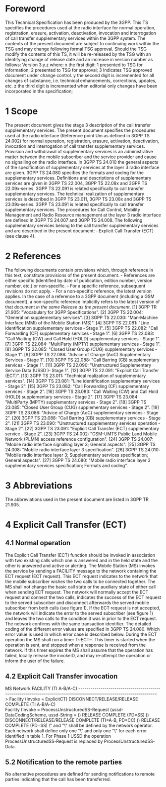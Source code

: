 # Foreword
This Technical Specification has been produced by the 3GPP.
This TS specifies the procedures used at the radio interface for normal
operation, registration, erasure, activation, deactivation, invocation and
interrogation of call transfer supplementary services within the 3GPP system.
The contents of the present document are subject to continuing work within the
TSG and may change following formal TSG approval. Should the TSG modify the
contents of this TS, it will be re-released by the TSG with an identifying
change of release date and an increase in version number as follows:
Version 3.y.z
where:
x the first digit:
1 presented to TSG for information;
2 presented to TSG for approval;
3 Indicates TSG approved document under change control.
y the second digit is incremented for all changes of substance, i.e. technical
enhancements, corrections, updates, etc.
z the third digit is incremented when editorial only changes have been
incorporated in the specification;
# 1 Scope
The present document gives the stage 3 description of the call transfer
supplementary services.
The present document specifies the procedures used at the radio interface
(Reference point Um as defined in 3GPP TS 24.002) for normal operation,
registration, erasure, activation, deactivation, invocation and interrogation
of call transfer supplementary services. Provision and withdrawal of
supplementary services is an administrative matter between the mobile
subscriber and the service provider and cause no signalling on the radio
interface.
In 3GPP TS 24.010 the general aspects of the specification of supplementary
services at the layer 3 radio interface are given.
3GPP TS 24.080 specifies the formats and coding for the supplementary
services.
Definitions and descriptions of supplementary services are given in 3GPP TS
22.004, 3GPP TS 22.08x and 3GPP TS 22.09x‑series. 3GPP TS 22.091 is related
specifically to call transfer supplementary services.
The technical realization of supplementary services is described in 3GPP TS
23.011, 3GPP TS 23.08x and 3GPP TS 23.09x‑series. 3GPP TS 23.091 is related
specifically to call transfer supplementary services.
The procedures for Call Control, Mobility Management and Radio Resource
management at the layer 3 radio interface are defined in 3GPP TS 24.007 and
3GPP TS 24.008.
The following supplementary services belong to the call transfer supplementary
services and are described in the present document:
‑ Explicit Call Transfer (ECT) (see clause 4).
# 2 References
The following documents contain provisions which, through reference in this
text, constitute provisions of the present document.
\- References are either specific (identified by date of publication, edition
number, version number, etc.) or non‑specific.
\- For a specific reference, subsequent revisions do not apply.
\- For a non-specific reference, the latest version applies. In the case of a
reference to a 3GPP document (including a GSM document), a non-specific
reference implicitly refers to the latest version of that document _in the
same Release as the present document_.
[1] 3GPP TR 21.905: \"Vocabulary for 3GPP Specifications\".
[2] 3GPP TS 22.004: \"General on supplementary services\".
[3] 3GPP TS 22.030: \"Man‑Machine Interface (MMI) of the Mobile Station
(MS)\".
[4] 3GPP TS 22.081: \"Line identification supplementary services ‑ Stage 1\".
[5] 3GPP TS 22.082: \"Call Forwarding (CF) supplementary services ‑ Stage 1\".
[6] 3GPP TS 22.083: \"Call Waiting (CW) and Call Hold (HOLD) supplementary
services ‑ Stage 1\".
[7] 3GPP TS 22.084: \"MultiParty (MPTY) supplementary services ‑ Stage 1\".
[8] 3GPP TS 22.085: \"Closed User Group (CUG) supplementary services ‑ Stage
1\".
[9] 3GPP TS 22.086: \"Advice of Charge (AoC) Supplementary Services ‑ Stage
1\".
[10] 3GPP TS 22.088: \"Call Barring (CB) supplementary services ‑ Stage 1\".
[11] 3GPP TS 22.090: \"Unstructured Supplementary Service Data (USSD )‑ Stage
1\".
[12] 3GPP TS 22.091: \"Explicit Call Transfer (ECT)\".
[13] 3GPP TS 23.011: \"Technical realization of supplementary services\".
[14] 3GPP TS 23.081: \"Line identification supplementary services ‑ Stage 2\".
[15] 3GPP TS 23.082: \"Call Forwarding (CF) supplementary services ‑ Stage
2\".
[16] 3GPP TS 23.083: \"Call Waiting (CW) and Call Hold (HOLD) supplementary
services ‑ Stage 2\".
[17] 3GPP TS 23.084: \"MultiParty (MPTY) supplementary services ‑ Stage 2\".
[18] 3GPP TS 23.085: \"Closed User Group (CUG) supplementary services ‑ Stage
2\".
[19] 3GPP TS 23.086: \"Advice of Charge (AoC) supplementary services ‑ Stage
2\".
[20] 3GPP TS 23.088: \"Call Barring (CB) supplementary services ‑ Stage 2\".
[21] 3GPP TS 23.090: \"Unstructured supplementary services operation ‑ Stage
2\".
[22] 3GPP TS 23.091: \"Explicit Call Transfer (ECT) supplementary service ‑
Stage 2\".
[23] 3GPP TS 24.002: \"GSM-UMTS Public Land Mobile Network (PLMN) access
reference configuration\".
[24] 3GPP TS 24.007: \"Mobile radio interface signalling layer 3; General
aspects\".
[25] 3GPP TS 24.008: \"Mobile radio interface layer 3 specification\".
[26] 3GPP TS 24.010: \"Mobile radio interface layer 3; Supplementary services
specification; General aspects\".
[27] 3GPP TS 24.080: \"Mobile radio interface layer 3 supplementary services
specification; Formats and coding\".
# 3 Abbreviations
The abbreviations used in the present document are listed in 3GPP TR 21.905.
# 4 Explicit Call Transfer (ECT)
## 4.1 Normal operation
The Explicit Call Transfer (ECT) function should be invoked in association
with two existing calls which one is answered and in the held state and the
other is answered and active or alerting.
The Mobile Station (MS) invokes the service by sending a FACILITY message to
the network containing the ECT request (ECT request). This ECT request
indicates to the network that the mobile subscriber wishes the two calls to be
connected together. The MS shall not change the basic call state or the
auxiliary state of either call when sending ECT request.
The network will normally accept the ECT request and connect the two calls,
indicates the success of the ECT request to the served subscriber and
disconnect afterwards the served mobile subscriber from both calls (see figure
1).
If the ECT request is not accepted, the network will indicate the error to the
served subscriber (see figure 1) and leaves the two calls to the condition it
was in prior to the ECT request. The network confirms with the same
transaction identifier. The detailed coding of the different error values are
specified in 3GPP TS 24.080. Which error value is used in which error case is
described below.
During the ECT operation the MS shall run a timer T~ECT~. This timer is
started when the operation is sent, and stopped when a response is received
from the network. If this timer expires the MS shall assume that the operation
has failed, locally release the invokeID, and may re‑attempt the operation or
inform the user of the failure.
## 4.2 Explicit Call Transfer invocation
MS Network
FACILITY (TI A-B/A-C)
\--------------------------------------------------------------------------------------------------------------------->
Facility (Invoke = ExplicitCT)
DISCONNECT/RELEASE/RELEASE COMPLETE (TI A-B/A-C)
\
Facility (Invoke = ProcessUnstructuredSS-Request (ussd-DataCodingScheme,
ussd-String = \))
RELEASE COMPLETE (PD=SS)
\))
DISCONNECT/RELEASE/RELEASE COMPLETE (TI=A-B, PD=CC)
\))
RELEASE COMPLETE (PD=SS)
\\" and \"\\" shall be defined by the network operator. Each network shall define
only one \"\\" and only one \"\\"
for each error identified in table 1.
For Phase 1 USSD the operation ProcessUnstructuredSS-Request is replaced by
ProcessUnstructuredSS-Data.
## 5.2 Notification to the remote parties
No alternative procedures are defined for sending notifications to remote
parties indicating that the call has been transferred.
#